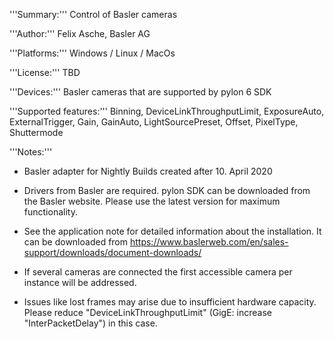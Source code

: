 '''Summary:''' Control of Basler cameras

'''Author:'''    Felix Asche, Basler AG

'''Platforms:'''   Windows / Linux / MacOs 

'''License:'''    TBD

'''Devices:'''    Basler cameras that are supported by pylon 6 SDK

'''Supported features:''' Binning, DeviceLinkThroughputLimit, ExposureAuto, ExternalTrigger, Gain, GainAuto, LightSourcePreset, Offset, PixelType, Shuttermode

'''Notes:''' 

- Basler adapter for Nightly Builds created after 10. April 2020

- Drivers from Basler are required. pylon SDK can be downloaded from the Basler website. Please use the latest version for maximum functionality.

- See the application note for detailed information about the installation. It can be downloaded from https://www.baslerweb.com/en/sales-support/downloads/document-downloads/

- If several cameras are connected the first accessible camera per instance will be addressed.

- Issues like lost frames may arise due to insufficient hardware capacity. Please reduce "DeviceLinkThroughputLimit" (GigE: increase "InterPacketDelay") in this case.

